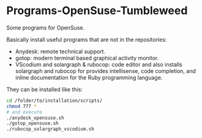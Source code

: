 Programs-OpenSuse-Tumbleweed
============

Some programs for OpenSuse.

Basically install useful programs that are not in the repositories:

  * Anydesk: remote technical support.
  * gotop: modern terminal based graphical activity monitor.
  * VScodium and solargraph & rubocop: code editor and also installs solargraph and rubocop for provides intellisense, code completion, and inline documentation for the Ruby programming language.

They can be installed like this:

~~~bash
cd /folder/to/installation/scripts/
chmod 777 *
# and execute
./anydesk_opensuse.sh
./gotop_opensuse.sh
./rubocop_solargraph_vscodium.sh
~~~
